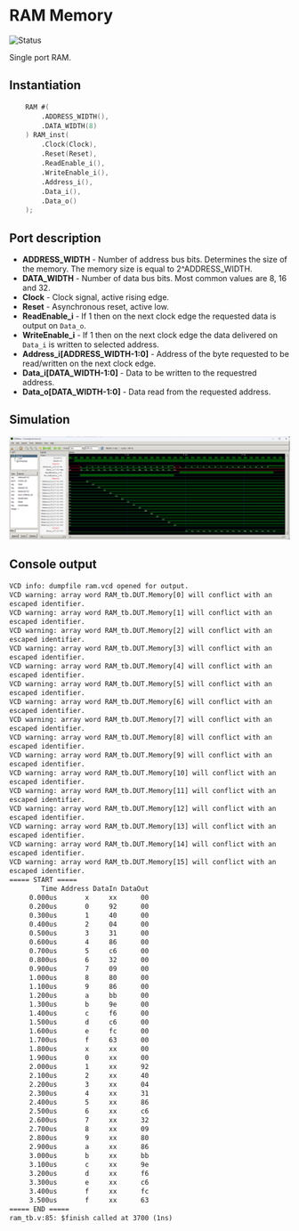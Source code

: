 # RAM Memory

![Status](https://img.shields.io/badge/STATUS-READY-green.svg)

Single port RAM.

## Instantiation

```verilog
	RAM #(
		.ADDRESS_WIDTH(),
		.DATA_WIDTH(8)
	) RAM_inst(
		.Clock(Clock),
		.Reset(Reset),
		.ReadEnable_i(),
		.WriteEnable_i(),
		.Address_i(),
		.Data_i(),
		.Data_o()
	);
```

## Port description

+ **ADDRESS_WIDTH** - Number of address bus bits. Determines the size of the memory. The memory size is equal to 2^ADDRESS_WIDTH.
+ **DATA_WIDTH** - Number of data bus bits. Most common values are 8, 16 and 32. 
+ **Clock** - Clock signal, active rising edge.
+ **Reset** - Asynchronous reset, active low.
+ **ReadEnable_i** - If 1 then on the next clock edge the requested data is output on `Data_o`.
+ **WriteEnable_i** - If 1 then on the next clock edge the data delivered on `Data_i` is written to selected address.
+ **Address_i[ADDRESS_WIDTH-1:0]** - Address of the byte requested to be read/written on the next clock edge.
+ **Data_i[DATA_WIDTH-1:0]** - Data to be written to the requestred address.
+ **Data_o[DATA_WIDTH-1:0]** - Data read from the requested address.
    
## Simulation

![Simulation](simulation.png "Simulation")

## Console output

    VCD info: dumpfile ram.vcd opened for output.
    VCD warning: array word RAM_tb.DUT.Memory[0] will conflict with an escaped identifier.
    VCD warning: array word RAM_tb.DUT.Memory[1] will conflict with an escaped identifier.
    VCD warning: array word RAM_tb.DUT.Memory[2] will conflict with an escaped identifier.
    VCD warning: array word RAM_tb.DUT.Memory[3] will conflict with an escaped identifier.
    VCD warning: array word RAM_tb.DUT.Memory[4] will conflict with an escaped identifier.
    VCD warning: array word RAM_tb.DUT.Memory[5] will conflict with an escaped identifier.
    VCD warning: array word RAM_tb.DUT.Memory[6] will conflict with an escaped identifier.
    VCD warning: array word RAM_tb.DUT.Memory[7] will conflict with an escaped identifier.
    VCD warning: array word RAM_tb.DUT.Memory[8] will conflict with an escaped identifier.
    VCD warning: array word RAM_tb.DUT.Memory[9] will conflict with an escaped identifier.
    VCD warning: array word RAM_tb.DUT.Memory[10] will conflict with an escaped identifier.
    VCD warning: array word RAM_tb.DUT.Memory[11] will conflict with an escaped identifier.
    VCD warning: array word RAM_tb.DUT.Memory[12] will conflict with an escaped identifier.
    VCD warning: array word RAM_tb.DUT.Memory[13] will conflict with an escaped identifier.
    VCD warning: array word RAM_tb.DUT.Memory[14] will conflict with an escaped identifier.
    VCD warning: array word RAM_tb.DUT.Memory[15] will conflict with an escaped identifier.
    ===== START =====
            Time Address DataIn DataOut
         0.000us       x     xx      00
         0.200us       0     92      00
         0.300us       1     40      00
         0.400us       2     04      00
         0.500us       3     31      00
         0.600us       4     86      00
         0.700us       5     c6      00
         0.800us       6     32      00
         0.900us       7     09      00
         1.000us       8     80      00
         1.100us       9     86      00
         1.200us       a     bb      00
         1.300us       b     9e      00
         1.400us       c     f6      00
         1.500us       d     c6      00
         1.600us       e     fc      00
         1.700us       f     63      00
         1.800us       x     xx      00
         1.900us       0     xx      00
         2.000us       1     xx      92
         2.100us       2     xx      40
         2.200us       3     xx      04
         2.300us       4     xx      31
         2.400us       5     xx      86
         2.500us       6     xx      c6
         2.600us       7     xx      32
         2.700us       8     xx      09
         2.800us       9     xx      80
         2.900us       a     xx      86
         3.000us       b     xx      bb
         3.100us       c     xx      9e
         3.200us       d     xx      f6
         3.300us       e     xx      c6
         3.400us       f     xx      fc
         3.500us       f     xx      63
    ===== END =====
    ram_tb.v:85: $finish called at 3700 (1ns)
